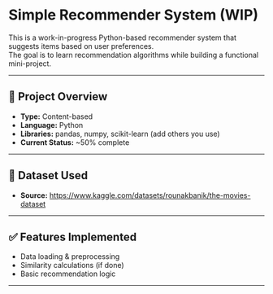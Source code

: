 # Simple Recommender System (WIP)

This is a work-in-progress Python-based recommender system that suggests items based on user preferences.  
The goal is to learn recommendation algorithms while building a functional mini-project.

---

## 🚀 Project Overview
- **Type:** Content-based 
- **Language:** Python
- **Libraries:** pandas, numpy, scikit-learn (add others you use)
- **Current Status:** ~50% complete

---

## 📂 Dataset Used
- **Source:** https://www.kaggle.com/datasets/rounakbanik/the-movies-dataset

---

## ✅ Features Implemented
- Data loading & preprocessing
- Similarity calculations (if done)
- Basic recommendation logic

---

